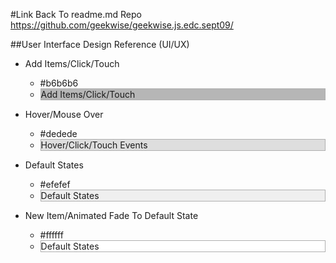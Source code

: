 #Link Back To readme.md Repo
<https://github.com/geekwise/geekwise.js.edc.sept09/>

##User Interface Design Reference (UI/UX)
* Add Items/Click/Touch
	* #b6b6b6
	*  <div style='border:solid 1px #afafaf; background-color:#b6b6b6'>Add Items/Click/Touch</div>

* Hover/Mouse Over
	* #dedede
	* <div style='border:solid 1px #afafaf;  background-color:#dedede'>Hover/Click/Touch Events</div>

* Default States
	* #efefef
	*  <div style='border:solid 1px #afafaf; background-color:#efefef'>Default States</div>

* New Item/Animated Fade To Default State
	* #ffffff
	*  <div style='border:solid 1px #afafaf; background-color:#ffffff'>Default States</div>